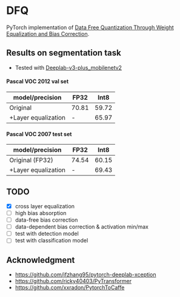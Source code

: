 # DFQ
PyTorch implementation of [Data Free Quantization Through Weight Equalization and Bias Correction](https://arxiv.org/abs/1906.04721).

## Results on segmentation task
- Tested with [Deeplab-v3-plus_mobilenetv2](https://github.com/jfzhang95/pytorch-deeplab-xception)  
#### Pascal VOC 2012 val set

model/precision | FP32  | Int8|
----------------|-------|-------|
Original  | 70.81 |  59.72|
+Layer equalization  | - | 65.97|  

#### Pascal VOC 2007 test set  
model/precision | FP32  | Int8  
----------------|-------|-------  
Original (FP32) | 74.54 |  60.15
+Layer equalization  | - | 69.43

## TODO
- [x] cross layer equalization
- [ ] high bias absorption
- [ ] data-free bias correction
- [ ] data-dependent bias correction & activation min/max
- [ ] test with detection model
- [ ] test with classification model

## Acknowledgment
- https://github.com/jfzhang95/pytorch-deeplab-xception
- https://github.com/ricky40403/PyTransformer
- https://github.com/xxradon/PytorchToCaffe
